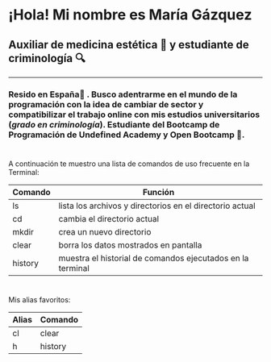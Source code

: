 
# ¡Hola! Mi nombre es María Gázquez
## Auxiliar de medicina estética 💅 y estudiante de criminología 🔍
***





### Resido en **España**📍 . Busco adentrarme en el mundo de la programación con la idea de cambiar de sector y compatibilizar el trabajo online con mis estudios universitarios (_grado en criminología_). **Estudiante** del Bootcamp de Programación de **Undefined Academy** y **Open Bootcamp** 🏫.

#
#


 A continuación te muestro una lista de comandos de uso frecuente en la Terminal:


| Comando | Función |
|-------|-----|
| ls  | lista los archivos y directorios en el directorio actual |
| cd | cambia el directorio actual  |
| mkdir | crea un nuevo directorio  |
|clear | borra los datos mostrados en pantalla|
|history| muestra el historial de comandos ejecutados en la terminal |
#
#
#
 Mis alias favoritos:


| Alias | Comando |
|-------|--------|
| cl    | clear  |
| h     | history |
